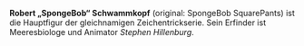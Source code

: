 **Robert „SpongeBob“ Schwammkopf** (original: SpongeBob SquarePants) ist die Hauptfigur der gleichnamigen Zeichentrickserie. Sein Erfinder ist Meeresbiologe und Animator *Stephen Hillenburg*.
